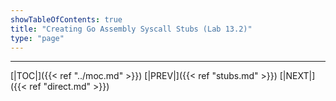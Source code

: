 ```yaml
---
showTableOfContents: true
title: "Creating Go Assembly Syscall Stubs (Lab 13.2)"
type: "page"
---
```





---
[|TOC|]({{< ref "../moc.md" >}})
[|PREV|]({{< ref "stubs.md" >}})
[|NEXT|]({{< ref "direct.md" >}})